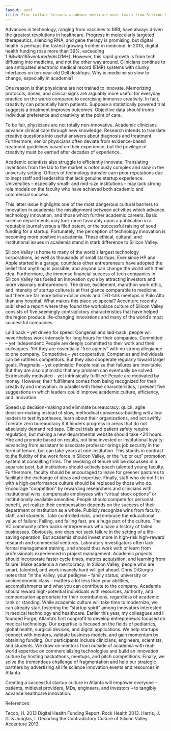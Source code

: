 ```yaml
---
layout: post
title: Five culture lessons academic medicine must learn from Silicon Valley
---
```


Advances in technology, ranging from vaccines to MRI, have always driven the greatest revolutions in healthcare. Progress in molecularly targeted therapeutics, silencing RNA, and gene therapy is promising, but digital health is perhaps the fastest growing frontier in medicine. In 2013, digital health funding rose more than 39%, exceeding $1.9B with 195 venture deals ($2M+). However, this rapid growth is from tech diffusing into medicine, and not the other way around. Clinicians continue to use antiquated electronic medical record (EMR) systems with clunky interfaces on ten-year old Dell desktops. Why is medicine so slow to change, especially in academia?

One reason is that physicians are not trained to innovate. Memorizing protocols, doses, and clinical signs are arguably more useful for everyday practice on the wards compared to exercising immense creativity. In fact, creativity can potentially harm patients. Suppose a statistically powered trial suggests a treatment improves outcomes. Objective data should trump individual preference and creativity at the point of care.

To be fair, physicians are not totally non-innovative. Academic clinicians advance clinical care through new knowledge. Research intends to translate creative questions into useful answers about diagnosis and treatment. Furthermore, senior physicians often deviate from evidence-based treatment guidelines based on their experience, but the privilege of creativity must be earned after decades of experience.

Academic scientists also struggle to efficiently innovate. Translating inventions from the lab to the market is notoriously complex and slow in the university setting. Offices of technology transfer earn poor reputations due to inept staff and leadership that lack genuine startup experience. Universities – especially small- and mid-size institutions – may lack strong role models on the faculty who have achieved both academic and commercial success.

This latter issue highlights one of the most dangerous cultural barriers to innovation in academia: the misalignment between activities which advance technology innovation, and those which further academic careers. Basic science departments may look more favorably upon a publication in a reputable journal versus a filed patent, or the successful raising of seed funding for a startup. Fortunately, the perception of technology innovation is becoming more positive in academia. These ethical, cultural, and institutional issues in academia stand in stark difference to Silicon Valley.

Silicon Valley is home to many of the world’s largest technology corporations, as well as thousands of small startups. Ever since HP and Apple started in a garage, countless other entrepreneurs have adopted the belief that anything is possible, and anyone can change the world with their idea. Furthermore, the immense financial success of tech companies in Silicon Valley has fueled an innovation cycle by attracting investors and more visionary entrepreneurs. The drive, excitement, marathon work ethic, and intensity of startup culture is at first glance comparable to medicine, but there are far more billion-dollar deals and TED-talk meetups in Palo Alto than any hospital. What makes this place so special? Accenture recently published a report where they found the workplace culture of Silicon Valley consists of five seemingly contradictory characteristics that have helped the region produce life-changing innovations and many of the world’s most successful companies.

Laid back – yet driven for speed: Congenial and laid-back, people will nevertheless work intensely for long hours for their companies.
Committed – yet independent: People are deeply committed to their work and their colleagues. Yet they are essentially “free agents” with no strong allegiance to one company.
Competitive – yet cooperative: Companies and individuals can be ruthless competitors. But they also cooperate regularly toward larger goals.
Pragmatic – yet optimistic: People realize that failures are inevitable. But they are also optimistic that any problem can eventually be solved.
Extrinsically motivated – yet intrinsically fulfilled: People are motivated by money. However, their fulfillment comes from being recognized for their creativity and innovation.
In parallel with these characteristics, I present five suggestions in which leaders could improve academic culture, efficiency, and innovation:

Speed up decision-making and eliminate bureaucracy: quick, agile decision-making instead of slow, methodical consensus-building will allow leaders to test hypotheses, learn about their organizations, and act swiftly. Tolerate zero bureaucracy if it hinders progress in areas that do not absolutely demand red tape. Clinical trials and patient safety require regulation, but making a new departmental website should take <24 hours.
Hire and promote based on results, not time invested or institutional loyalty: advancing from assistant to associate professor brings job security in the form of tenure, but can take years at one institution. This stands in contrast to the fluidity of the work force in Silicon Valley, or the “up or out” promotion system at consulting firms. The revoking of tenure will be discussed in a separate post, but institutions should actively poach talented young faculty. Furthermore, faculty should be encouraged to leave for greener pastures to facilitate the exchange of ideas and expertise. Finally, staff who do not fit in with a high-performance culture should be replaced by those who do.
Encourage “coopetition” by rewarding researchers and clinicians with institutional wins: compensate employees with “virtual stock options” or institutionally available amenities. People should compete for personal benefit, yet realize their compensation depends on the success of their department or institution as a whole. Publicly recognize wins from faculty, staff, and students.
Take controlled risks, and embrace the educational value of failure: Failing, and failing fast, are a huge part of the culture. The VC community often backs entrepreneurs who have a history of failed businesses. Obviously, one does not seek failure in the setting of a life-saving operation. But academia should invest more in high-risk high-reward research and commercial ventures. Laboratory investigators often lack formal management training, and should thus work with or learn from professionals experienced in project management. Academic projects should incorporate faster cycle times, metrics acquisition, and learning from failure.
Make academia a meritocracy: In Silicon Valley, people who are smart, talented, and work insanely hard will get ahead. Chris DiGiorgio notes that “in the Valley, your pedigree – family status, university or socioeconomic class – matters a lot less than your abilities, accomplishments and what you can contribute to the company. Academia should reward high-potential individuals with resources, authority, and compensation appropriate for their contributions, regardless of academic rank or standing.
While academic culture will take time to modernize, we can already start fostering the “startup spirit” among innovators interested in medical technology and healthcare. Earlier this year, my colleagues and I founded Forge, Atlanta’s first nonprofit to develop entrepreneurs focused on medical technology. Our expertise is focused on the fields of pediatrics, global health, surgical devices, and digital applications. We help startups connect with mentors, validate business models, and gain momentum by obtaining funding. Our participants include clinicians, engineers, scientists, and students. We draw on mentors from outside of academia with real-world expertise on commercializing technologies and build an innovation culture by hosting hackathons, meetups, and pitch competitions. Finally, we solve the tremendous challenge of fragmentation and help our strategic partners by advertising all life science innovation events and resources in Atlanta.

Creating a successful startup culture in Atlanta will empower everyone – patients, midlevel providers, MDs, engineers, and investors – to tangibly advance healthcare innovation.

References:

Tecco, H. 2013 Digital Health Funding Report. Rock Health 2013.
Harris, J. G. & Junglas, I. Decoding the Contradictory Culture of Silicon Valley. Accenture 2013.